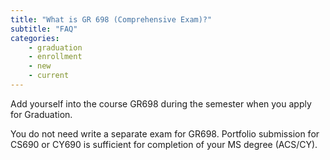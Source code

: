 ```yaml
---
title: "What is GR 698 (Comprehensive Exam)?"
subtitle: "FAQ"
categories:
    - graduation
    - enrollment
    - new
    - current
---
```

Add yourself into the course GR698 during the semester when you apply for Graduation. 

You do not need write a separate exam for GR698. Portfolio submission for CS690 or CY690 is sufficient for completion of your MS degree (ACS/CY).